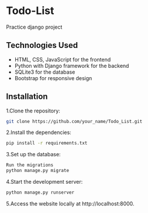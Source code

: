 # Todo-List

Practice django project

## Technologies Used
- HTML, CSS, JavaScript for the frontend
- Python with Django framework for the backend
- SQLite3 for the database
- Bootstrap for responsive design

## Installation

1.Clone the repository:
``` bash
git clone https://github.com/your_name/Todo_List.git
```

2.Install the dependencies:
```bash
pip install -r requirements.txt
```
3.Set up the database:
```bash
Run the migrations
python manage.py migrate
```
4.Start the development server:
``` bash
python manage.py runserver
```
5.Access the website locally at http://localhost:8000.

